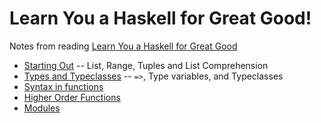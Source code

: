 # Learn You a Haskell for Great Good!

Notes from reading [Learn You a Haskell for Great Good](http://learnyouahaskell.com/chapters)


   * [Starting Out](starting_out.md) -- List, Range, Tuples and List Comprehension
   * [Types and Typeclasses](types_and_typeclasses.md) -- `=>`, Type variables, and Typeclasses
   * [Syntax in functions](syntax_in_functions.md) 
   * [Higher Order Functions](higher_order_functions.md)
   * [Modules](modules.md)